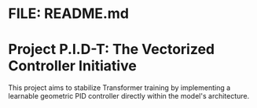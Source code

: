 # FILE: README.md
# Project P.I.D-T: The Vectorized Controller Initiative

This project aims to stabilize Transformer training by implementing a learnable geometric PID controller directly within the model's architecture.